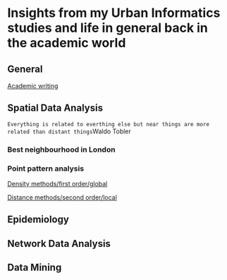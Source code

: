 # Insights from my Urban Informatics studies and life in general back in the academic world

## General

[Academic writing](academic-writing.md)

## Spatial Data Analysis

`Everything is related to everthing else but near things are more related than distant things`Waldo Tobler

### Best neighbourhood in London 

### Point pattern analysis

[Density methods/first order/global](density.md)

[Distance methods/second order/local](distance.md)

## Epidemiology

## Network Data Analysis

## Data Mining
